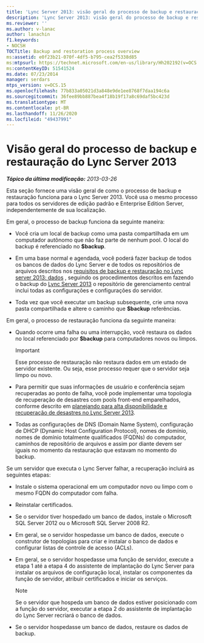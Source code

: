 ```yaml
---
title: 'Lync Server 2013: visão geral do processo de backup e restauração'
description: 'Lync Server 2013: visão geral do processo de backup e restauração.'
ms.reviewer: ''
ms.author: v-lanac
author: lanachin
f1.keywords:
- NOCSH
TOCTitle: Backup and restoration process overview
ms:assetid: e0f23b21-070f-4df5-b795-cea2f5338d85
ms:mtpsurl: https://technet.microsoft.com/en-us/library/Hh202192(v=OCS.15)
ms:contentKeyID: 51541524
ms.date: 07/23/2014
manager: serdars
mtps_version: v=OCS.15
ms.openlocfilehash: 77b833a05021d3a848e9de1ee8768f7daa194c6a
ms.sourcegitcommit: 36fee89bb887bea4f18b19f17a8c69daf5bc423d
ms.translationtype: MT
ms.contentlocale: pt-BR
ms.lasthandoff: 11/26/2020
ms.locfileid: "49437991"
---
```

# <a name="backup-and-restoration-process-overview-for-lync-server-2013"></a>Visão geral do processo de backup e restauração do Lync Server 2013

<div data-xmlns="http://www.w3.org/1999/xhtml">

<div class="topic" data-xmlns="http://www.w3.org/1999/xhtml" data-msxsl="urn:schemas-microsoft-com:xslt" data-cs="https://msdn.microsoft.com/">

<div data-asp="https://msdn2.microsoft.com/asp">



</div>

<div id="mainSection">

<div id="mainBody">

<span> </span>

_**Tópico da última modificação:** 2013-03-26_

Esta seção fornece uma visão geral de como o processo de backup e restauração funciona para o Lync Server 2013. Você usa o mesmo processo para todos os servidores de edição padrão e Enterprise Edition Server, independentemente de sua localização.

Em geral, o processo de backup funciona da seguinte maneira:

  - Você cria um local de backup como uma pasta compartilhada em um computador autônomo que não faz parte de nenhum pool. O local do backup é referenciado no **$backup**.

  - Em uma base normal e agendada, você poderá fazer backup de todos os bancos de dados do Lync Server e de todos os repositórios de arquivos descritos nos [requisitos de backup e restauração no Lync server 2013: dados](lync-server-2013-backup-and-restoration-requirements-data.md) , seguindo os procedimentos descritos em fazendo o backup do [Lync Server 2013](lync-server-2013-backing-up-lync-server.md) o repositório de gerenciamento central inclui todas as configurações e configurações do servidor.

  - Toda vez que você executar um backup subsequente, crie uma nova pasta compartilhada e altere o caminho que **$backup** referências.

Em geral, o processo de restauração funciona da seguinte maneira:

  - Quando ocorre uma falha ou uma interrupção, você restaura os dados no local referenciado por **$backup** para computadores novos ou limpos.
    
    <div>
    

    > [!IMPORTANT]  
    > Esse processo de restauração não restaura dados em um estado de servidor existente. Ou seja, esse processo requer que o servidor seja limpo ou novo.

    
    </div>

  - Para permitir que suas informações de usuário e conferência sejam recuperadas ao ponto de falha, você pode implementar uma topologia de recuperação de desastres com pools front-end emparelhados, conforme descrito em [planejando para alta disponibilidade e recuperação de desastres no Lync Server 2013](lync-server-2013-planning-for-high-availability-and-disaster-recovery.md).

  - Todas as configurações de DNS (Domain Name System), configuração de DHCP (Dynamic Host Configuration Protocol), nomes de domínio, nomes de domínio totalmente qualificados (FQDNs) do computador, caminhos de repositório de arquivos e assim por diante devem ser iguais no momento da restauração que estavam no momento do backup.

Se um servidor que executa o Lync Server falhar, a recuperação incluirá as seguintes etapas:

  - Instale o sistema operacional em um computador novo ou limpo com o mesmo FQDN do computador com falha.

  - Reinstalar certificados.

  - Se o servidor tiver hospedado um banco de dados, instale o Microsoft SQL Server 2012 ou o Microsoft SQL Server 2008 R2.

  - Em geral, se o servidor hospedasse um banco de dados, execute o construtor de topologias para criar e instalar o banco de dados e configurar listas de controle de acesso (ACLs).

  - Em geral, se o servidor hospedasse uma função de servidor, execute a etapa 1 até a etapa 4 do assistente de implantação do Lync Server para instalar os arquivos de configuração local, instalar os componentes da função de servidor, atribuir certificados e iniciar os serviços.
    
    <div>
    

    > [!NOTE]  
    > Se o servidor que hospeda um banco de dados estiver posicionado com a função do servidor, executar a etapa 2 do assistente de implantação do Lync Server recriará o banco de dados.

    
    </div>

  - Se o servidor hospedasse um banco de dados, restaure os dados de backup.

</div>

<span> </span>

</div>

</div>

</div>

